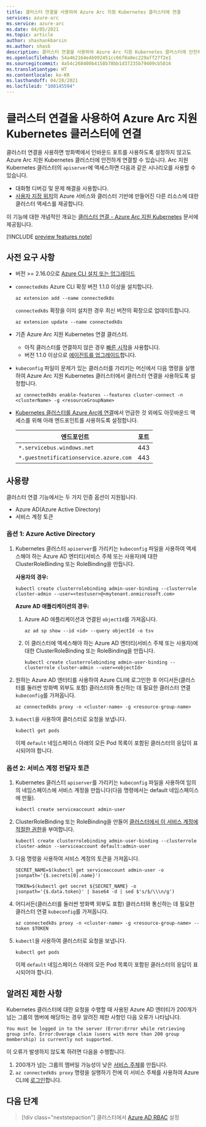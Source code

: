 ```yaml
---
title: 클러스터 연결을 사용하여 Azure Arc 지원 Kubernetes 클러스터에 연결
services: azure-arc
ms.service: azure-arc
ms.date: 04/05/2021
ms.topic: article
author: shashankbarsin
ms.author: shasb
description: 클러스터 연결을 사용하여 Azure Arc 지원 Kubernetes 클러스터에 안전하게 연결합니다.
ms.openlocfilehash: 54a462164e4b992451cc66f8a0ec229aff27f2e1
ms.sourcegitcommit: 4a54c268400b4158b78bb1d37235b79409cb5816
ms.translationtype: HT
ms.contentlocale: ko-KR
ms.lasthandoff: 04/28/2021
ms.locfileid: "108145594"
---
```

# <a name="use-cluster-connect-to-connect-to-azure-arc-enabled-kubernetes-clusters"></a>클러스터 연결을 사용하여 Azure Arc 지원 Kubernetes 클러스터에 연결

클러스터 연결을 사용하면 방화벽에서 인바운드 포트를 사용하도록 설정하지 않고도 Azure Arc 지원 Kubernetes 클러스터에 안전하게 연결할 수 있습니다. Arc 지원 Kubernetes 클러스터의 `apiserver`에 액세스하면 다음과 같은 시나리오를 사용할 수 있습니다.
* 대화형 디버깅 및 문제 해결을 사용합니다.
* [사용자 지정 위치](custom-locations.md)의 Azure 서비스와 클러스터 기반에 만들어진 다른 리소스에 대한 클러스터 액세스를 제공합니다.

이 기능에 대한 개념적인 개요는 [클러스터 연결 - Azure Arc 지원 Kubernetes](conceptual-cluster-connect.md) 문서에 제공됩니다.

[!INCLUDE [preview features note](./includes/preview/preview-callout.md)]

## <a name="prerequisites"></a>사전 요구 사항   

- 버전 >= 2.16.0으로 [Azure CLI 설치 또는 업그레이드](/cli/azure/install-azure-cli)

- `connectedk8s` Azure CLI 확장 버전 1.1.0 이상을 설치합니다.

    ```azurecli
    az extension add --name connectedk8s
    ```
  
    `connectedk8s` 확장을 이미 설치한 경우 최신 버전의 확장으로 업데이트합니다.
    
    ```azurecli
    az extension update --name connectedk8s
    ```

- 기존 Azure Arc 지원 Kubernetes 연결 클러스터.
    - 아직 클러스터를 연결하지 않은 경우 [빠른 시작](quickstart-connect-cluster.md)을 사용합니다.
    - 버전 1.1.0 이상으로 [에이전트를 업그레이드](agent-upgrade.md#manually-upgrade-agents)합니다.

- `kubeconfig` 파일이 문제가 있는 클러스터를 가리키는 머신에서 다음 명령을 실행하여 Azure Arc 지원 Kubernetes 클러스터에서 클러스터 연결을 사용하도록 설정합니다.

    ```azurecli
    az connectedk8s enable-features --features cluster-connect -n <clusterName> -g <resourceGroupName>
    ```

- [Kubernetes 클러스터를 Azure Arc에 연결](quickstart-connect-cluster.md#meet-network-requirements)에서 언급한 것 외에도 아웃바운드 액세스를 위해 아래 엔드포인트를 사용하도록 설정합니다.

    | 엔드포인트 | 포트 |
    |----------------|-------|
    |`*.servicebus.windows.net` | 443 |
    |`*.guestnotificationservice.azure.com` | 443 |

## <a name="usage"></a>사용량

클러스터 연결 기능에서는 두 가지 인증 옵션이 지원됩니다. 
* Azure AD(Azure Active Directory) 
* 서비스 계정 토큰

### <a name="option-1-azure-active-directory"></a>옵션 1: Azure Active Directory

1. Kubernetes 클러스터 `apiserver`를 가리키는 `kubeconfig` 파일을 사용하여 액세스해야 하는 Azure AD 엔터티(서비스 주체 또는 사용자)에 대한 ClusterRoleBinding 또는 RoleBinding을 만듭니다.

    **사용자의 경우:**
    
    ```console
    kubectl create clusterrolebinding admin-user-binding --clusterrole cluster-admin --user=<testuser>@<mytenant.onmicrosoft.com>
    ```

    **Azure AD 애플리케이션의 경우:**

    1. Azure AD 애플리케이션과 연결된 `objectId`를 가져옵니다.

        ```azurecli
        az ad sp show --id <id> --query objectId -o tsv
        ```

    1. 이 클러스터에 액세스해야 하는 Azure AD 엔터티(서비스 주체 또는 사용자)에 대한 ClusterRoleBinding 또는 RoleBinding을 만듭니다.
       
        ```console
        kubectl create clusterrolebinding admin-user-binding --clusterrole cluster-admin --user=<objectId>
        ```

1. 원하는 Azure AD 엔터티를 사용하여 Azure CLI에 로그인한 후 어디서든(클러스터를 둘러싼 방화벽 외부도 포함) 클러스터와 통신하는 데 필요한 클러스터 연결 `kubeconfig`를 가져옵니다.

    ```azurecli
    az connectedk8s proxy -n <cluster-name> -g <resource-group-name>
    ```

1. `kubectl`을 사용하여 클러스터로 요청을 보냅니다.

    ```console
    kubectl get pods
    ```
    
    이제 `default` 네임스페이스 아래의 모든 Pod 목록이 포함된 클러스터의 응답이 표시되어야 합니다.

### <a name="option-2-service-account-bearer-token"></a>옵션 2: 서비스 계정 전달자 토큰

1. Kubernetes 클러스터 `apiserver`를 가리키는 `kubeconfig` 파일을 사용하여 임의의 네임스페이스에 서비스 계정을 만듭니다(다음 명령에서는 default 네임스페이스에 만듦).

    ```console
    kubectl create serviceaccount admin-user
    ```

1. ClusterRoleBinding 또는 RoleBinding을 만들어 [클러스터에서 이 서비스 계정에 적절한 권한](https://kubernetes.io/docs/reference/access-authn-authz/rbac/#kubectl-create-rolebinding)을 부여합니다.

    ```console
    kubectl create clusterrolebinding admin-user-binding --clusterrole cluster-admin --serviceaccount default:admin-user
    ```

1. 다음 명령을 사용하여 서비스 계정의 토큰을 가져옵니다.

    ```console
    SECRET_NAME=$(kubectl get serviceaccount admin-user -o jsonpath='{$.secrets[0].name}')
    ```

    ```console
    TOKEN=$(kubectl get secret ${SECRET_NAME} -o jsonpath='{$.data.token}' | base64 -d | sed $'s/$/\\\n/g')
    ```

1. 어디서든(클러스터를 둘러싼 방화벽 외부도 포함) 클러스터와 통신하는 데 필요한 클러스터 연결 `kubeconfig`를 가져옵니다.

    ```azurecli
    az connectedk8s proxy -n <cluster-name> -g <resource-group-name> --token $TOKEN
    ```

1. `kubectl`을 사용하여 클러스터로 요청을 보냅니다.

    ```console
    kubectl get pods
    ```

    이제 `default` 네임스페이스 아래의 모든 Pod 목록이 포함된 클러스터의 응답이 표시되어야 합니다.

## <a name="known-limitations"></a>알려진 제한 사항

Kubernetes 클러스터에 대한 요청을 수행할 때 사용된 Azure AD 엔터티가 200개가 넘는 그룹의 멤버에 해당하는 경우 알려진 제한 사항인 다음 오류가 나타납니다.

```console
You must be logged in to the server (Error:Error while retrieving group info. Error:Overage claim (users with more than 200 group membership) is currently not supported. 
```

이 오류가 발생하지 않도록 하려면 다음을 수행합니다.
1. 200개가 넘는 그룹의 멤버일 가능성이 낮은 [서비스 주체](/cli/azure/create-an-azure-service-principal-azure-cli)를 만듭니다.
1. `az connectedk8s proxy` 명령을 실행하기 전에 이 서비스 주체를 사용하여 Azure CLI에 [로그인](/cli/azure/create-an-azure-service-principal-azure-cli#sign-in-using-a-service-principal)합니다.

## <a name="next-steps"></a>다음 단계

> [!div class="nextstepaction"]
> 클러스터에서 [Azure AD RBAC](azure-rbac.md) 설정